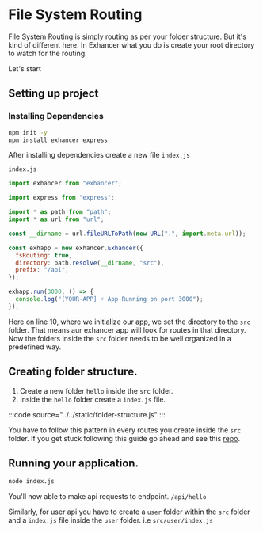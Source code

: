 # File System Routing

File System Routing is simply routing as per your folder structure. But it's kind of different here.
In Exhancer what you do is create your root directory to watch for the routing.

Let's start

## Setting up project

### Installing Dependencies

```bash
npm init -y
npm install exhancer express
```

After installing dependencies create a new file `index.js`

`index.js`

```js #10
import exhancer from "exhancer";

import express from "express";

import * as path from "path";
import * as url from "url";

const __dirname = url.fileURLToPath(new URL(".", import.meta.url));

const exhapp = new exhancer.Exhancer({
  fsRouting: true,
  directory: path.resolve(__dirname, "src"),
  prefix: "/api",
});

exhapp.run(3000, () => {
  console.log("[YOUR-APP] ⚡ App Running on port 3000");
});
```

Here on line 10, where we initialize our app, we set the directory to the `src` folder. That means aur exhancer app will look for routes in that directory. Now the folders inside the `src` folder needs to be well organized in a predefined way.

## Creating folder structure.

1. Create a new folder `hello` inside the `src` folder.
2. Inside the `hello` folder create a `index.js` file.

:::code source="../../static/folder-structure.js" :::

You have to follow this pattern in every routes you create inside the `src` folder. If you get stuck following this guide go ahead and see this [repo]('/').

## Running your application.

```bash
node index.js
```

You'll now able to make api requests to endpoint.  `/api/hello`

Similarly, for user api you have to create a `user` folder within the `src` folder and a `index.js` file inside the `user` folder.
i.e `src/user/index.js`